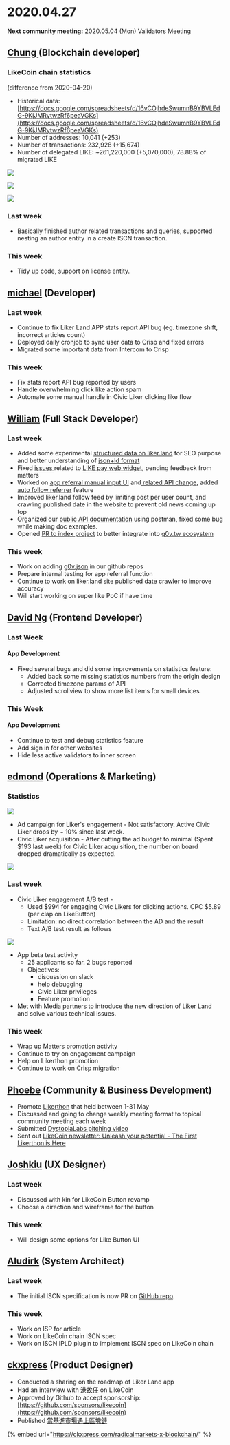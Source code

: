 # 2020.04.27

**Next community meeting:** 2020.05.04 (Mon) Validators Meeting

## [Chung ](https://like.co/chungwu)(Blockchain developer)

### LikeCoin chain statistics

(difference from 2020-04-20)

* Historical data: [https://docs.google.com/spreadsheets/d/16vCOjhdeSwumnB9YBVLEdG-9KjJMRytwzRf6peaVGKs](https://docs.google.com/spreadsheets/d/16vCOjhdeSwumnB9YBVLEdG-9KjJMRytwzRf6peaVGKs)
* Number of addresses: 10,041 (+253)
* Number of transactions: 232,928 (+15,674)
* Number of delegated LIKE: \~261,220,000 (+5,070,000), 78.88% of migrated LIKE

![](<../../../.gitbook/assets/image (26).png>)

![](<../../../.gitbook/assets/image (30).png>)

![](<../../../.gitbook/assets/image (19) (2).png>)

### Last week

* Basically finished author related transactions and queries, supported nesting an author entity in a create ISCN transaction.

### This week

* Tidy up code, support on license entity.

## [michael](httsp://like.co/michaelcheung) (Developer)

### Last week

* Continue to fix Liker Land APP stats report API bug (eg. timezone shift, incorrect articles count)
* Deployed daily cronjob to sync user data to Crisp and fixed errors
* Migrated some important data from Intercom to Crisp

### This week

* Fix stats report API bug reported by users
* Handle overwhelming click like action spam
* Automate some manual handle in Civic Liker clicking like flow

## [William](https://like.co/williamchong007) (Full Stack Developer)

### Last week

* Added some experimental [structured data on liker.land](https://github.com/likecoin/liker-land/pull/250) for SEO purpose and better understanding of [json+ld format](https://json-ld.org/)
* Fixed [issues ](https://github.com/likecoin/likecoin-api-public/pull/142)related to [LIKE pay web widget](https://github.com/likecoin/like-co/pull/1416), pending feedback from matters
* Worked on [app referral manual input UI](https://github.com/likecoin/likecoin-app/pull/151) and[ related API change](https://github.com/likecoin/likecoin-api-public/pull/143), added [auto follow referrer](https://github.com/likecoin/likecoin-app/pull/150) feature
* Improved liker.land follow feed by limiting post per user count, and crawling published date in the website to prevent old news coming up top
* Organized our [public API documentation](https://api.docs.like.co/) using postman, fixed some bug while making doc examples.
* Opened [PR to index project](https://github.com/chunyenHuang/awesome-g0v-projects/pull/6) to better integrate into [g0v.tw ecosystem](http://awesome-g0v-projects-dev-website.s3-website-us-east-1.amazonaws.com/)

### This week

* Work on adding [g0v.json](https://github.com/g0v/g0v.json) in our github repos
* Prepare internal testing for app referral function
* Continue to work on liker.land site published date crawler to improve accuracy
* Will start working on super like PoC if have time

## [David Ng](https://github.com/nwingt) (Frontend Developer)

### Last Week

#### App Development

* Fixed several bugs and did some improvements on statistics feature:
  * Added back some missing statistics numbers from the origin design
  * Corrected timezone params of API
  * Adjusted scrollview to show more list items for small devices

### This Week

#### App Development

* Continue to test and debug statistics feature
* Add sign in for other websites
* Hide less active validators to inner screen

## [**edmond**](https://like.co/edmondyu) **(Operations & Marketing)**

### **Statistics**

![](<../../../.gitbook/assets/image (2) (1).png>)

* Ad campaign for Liker's engagement - Not satisfactory.  Active Civic Liker drops by \~ 10% since last week.
* Civic Liker acquisition - After cutting the ad budget to minimal (Spent $193 last week) for Civic Liker acquisition, the number on board dropped dramatically as expected.

![](<../../../.gitbook/assets/image (32).png>)

### Last week

* Civic Liker engagement A/B test -&#x20;
  * Used $994 for engaging Civic Likers for clicking actions.  CPC $5.89 (per clap on LikeButton)
  * Limitation: no direct correlation between the AD and the result
  * Text A/B test result as follows

![](<../../../.gitbook/assets/image (34).png>)

* App beta test activity
  * 25 applicants so far.  2 bugs reported
  * Objectives:
    * discussion on slack&#x20;
    * help debugging
    * Civic Liker privileges
    * Feature promotion
* Met with Media partners to introduce the new direction of Liker Land and solve various technical issues.

### This week

* Wrap up Matters promotion activity
* Continue to try on engagement campaign
* Help on Likerthon promotion
* Continue to work on Crisp migration



## [Phoebe](https://like.co/phoebe\_fb) (Community & Business Development) <a href="#fbf6" id="fbf6"></a>

* Promote [Likerthon](https://www.matters.news/@likecoin/%E8%AE%9A%E5%AE%A2%E6%9D%BE-likerthon-2020-like-coin-%E7%8B%82%E6%83%B3%E6%9B%B2%E5%BE%8C%E7%BA%8C-bafyreiemfrqhcn6cy3gny6ov6rv2lxiccr7cuh2keeyrx5qtja62p545tm) that held between 1-31 May
* Discussed and going to change weekly meeting format to topical community meeting each week
* Submitted [DystopiaLabs pitching video](https://pepo.com/video/24239?utm\_source=share\&utm\_medium=video\&utm\_campaign=24239)
* Sent out [LikeCoin newsletter: Unleash your potential - The First Likerthon is Here](https://likecoin.substack.com/p/unleash-your-potential-the-first)

## [Joshkiu](https://like.co/joshkiu) (UX Designer)

### Last week

* Discussed with kin for LikeCoin Button revamp
* Choose a direction and wireframe for the button

### This week

* Will design some options for Like Button UI

## [Aludirk](https://like.co/aludirk) (System Architect) <a href="#fbf6" id="fbf6"></a>

### Last week

* The initial ISCN specification is now PR on [GitHub repo](https://github.com/likecoin/iscn-specs/pull/6).

### This week

* Work on ISP for article
* Work on LikeCoin chain ISCN spec
* Work on ISCN IPLD plugin to implement ISCN spec on LikeCoin chain

## [ckxpress](https://like.co/ckxpress) (Product Designer) <a href="#fbf6" id="fbf6"></a>

* Conducted a sharing on the roadmap of Liker Land app
* Had an interview with [港故仔](https://www.kongstories.com/) on LikeCoin
* Approved by Github to accept sponsorship: [https://github.com/sponsors/likecoin](https://github.com/sponsors/likecoin)
* Published [當基進市場遇上區塊鏈](https://ckxpress.com/radicalmarkets-x-blockchain/)&#x20;

{% embed url="https://ckxpress.com/radicalmarkets-x-blockchain/" %}

